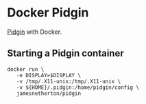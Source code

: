 # Docker Pidgin

[Pidgin](https://www.pidgin.im/) with Docker.

## Starting a Pidgin container

```
docker run \
   -e DISPLAY=$DISPLAY \
   -v /tmp/.X11-unix:/tmp/.X11-unix \
   -v ${HOME}/.pidgin:/home/pidgin/config \
   jamesnetherton/pidgin
```

